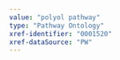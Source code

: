 ```yaml
---
value: "polyol pathway"
type: "Pathway Ontology"
xref-identifier: "0001520"
xref-dataSource: "PW"
---
```

